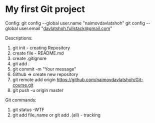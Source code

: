 # My first Git project

Config:
    git config --global user.name "naimovdavlatshoh"
    git config --global user.email "davlatshoh.fullstack@gmail.com"

Descriptions:

1. git init - creating Repository
2. create file - README.md
3. create .gitignore
4. git add .
5. git commit -m "Your message"
6. Github => create new repository
7. git remote add origin https://github.com/naimovdavlatshoh/Git-course.git
8. git push -u origin master

Git commands:

1. git status -WTF
2. git add file_name or git add .(all) - tracking